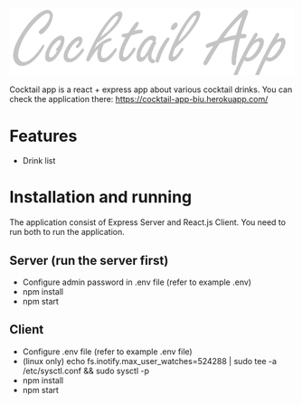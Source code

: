 ![logo](https://github.com/wskarbek/cocktail-app/blob/main/client/public/logo.png)

Cocktail app is a react + express app about various cocktail drinks. You can check the application there: https://cocktail-app-biu.herokuapp.com/

# Features
* Drink list

# Installation and running
The application consist of Express Server and React.js Client. You need to run both to run the application.

## Server (run the server first)
* Configure admin password in .env file (refer to example .env)
* npm install
* npm start

## Client
* Configure .env file (refer to example .env file)
* (linux only) echo fs.inotify.max_user_watches=524288 | sudo tee -a /etc/sysctl.conf && sudo sysctl -p
* npm install
* npm start